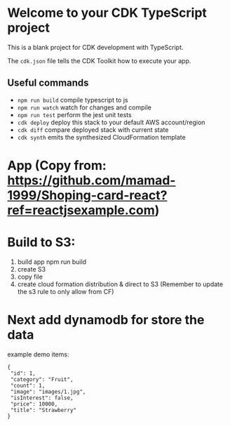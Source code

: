 # Welcome to your CDK TypeScript project

This is a blank project for CDK development with TypeScript.

The `cdk.json` file tells the CDK Toolkit how to execute your app.

## Useful commands

* `npm run build`   compile typescript to js
* `npm run watch`   watch for changes and compile
* `npm run test`    perform the jest unit tests
* `cdk deploy`      deploy this stack to your default AWS account/region
* `cdk diff`        compare deployed stack with current state
* `cdk synth`       emits the synthesized CloudFormation template


# App (Copy from: https://github.com/mamad-1999/Shoping-card-react?ref=reactjsexample.com)

# Build to S3:
1. build app
npm run build
2. create S3
3. copy file
4. create cloud formation distribution & direct to S3 (Remember to update the s3 rule to only allow from CF)

# Next add dynamodb for store the data
example demo items:
```
{
 "id": 1,
 "category": "Fruit",
 "count": 1,
 "image": "images/1.jpg",
 "isInterest": false,
 "price": 10000,
 "title": "Strawberry"
}
```